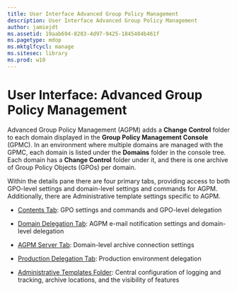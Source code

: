 ```yaml
---
title: User Interface Advanced Group Policy Management
description: User Interface Advanced Group Policy Management
author: jamiejdt
ms.assetid: 19aab694-8283-4d97-9425-1845404b461f
ms.pagetype: mdop
ms.mktglfcycl: manage
ms.sitesec: library
ms.prod: w10
---
```



# User Interface: Advanced Group Policy Management


Advanced Group Policy Management (AGPM) adds a **Change Control** folder to each domain displayed in the **Group Policy Management Console** (GPMC). In an environment where multiple domains are managed with the GPMC, each domain is listed under the **Domains** folder in the console tree. Each domain has a **Change Control** folder under it, and there is one archive of Group Policy Objects (GPOs) per domain.

Within the details pane there are four primary tabs, providing access to both GPO-level settings and domain-level settings and commands for AGPM. Additionally, there are Administrative template settings specific to AGPM.

-   [Contents Tab](contents-tab-agpm30ops.md): GPO settings and commands and GPO-level delegation

-   [Domain Delegation Tab](domain-delegation-tab-agpm30ops.md): AGPM e-mail notification settings and domain-level delegation

-   [AGPM Server Tab](agpm-server-tab-agpm30ops.md): Domain-level archive connection settings

-   [Production Delegation Tab](production-delegation-tab-agpm30ops.md): Production environment delegation

-   [Administrative Templates Folder](administrative-templates-folder-agpm30ops.md): Central configuration of logging and tracking, archive locations, and the visibility of features

 

 





